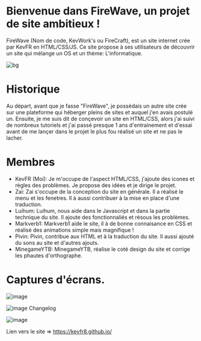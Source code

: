 # Bienvenue dans FireWave, un projet de site ambitieux !

FireWave (Nom de code, KevWork's ou FireCraft), est un site internet crée par KevFR en HTML/CSS/JS. Ce site propose à ses utilisateurs de découvrir un site qui mélange un OS et un thème: L'informatique.

![bg](https://user-images.githubusercontent.com/70813133/130153542-c099df1c-0ca5-4708-9232-edd2ff5868a2.png)


# Historique

Au départ, avant que je fasse "FireWave", je possèdais un autre site crée sur une plateforme qui héberger pleins de sites et auquel j'en avais postulé un. Ensuite, je me suis
dit de conçevoir un site en HTML/CSS, alors j'ai suivi de nombreux tutoriels et j'ai passé presque 1 ans d'entrainement et d'essai avant de me lançer dans le projet le plus fou
réalisé un site et ne pas le lacher.

# Membres

* KevFR (Moi): Je m'occupe de l'aspect HTML/CSS, j'ajoute des icones et règles des problèmes. Je propose des idées et je dirige le projet.
* Zai: Zai s'occupe de la conception du site en générale. Il a réalisé le menu et les fenetres. Il à aussi contribuer à la mise en place d'une traduction.
* Luihum: Luihum, nous aide dans le Javascript et dans la partie technique du site. Il ajoute des fonctionnaliés et résous les problèmes.
* Markverb1: Markverb1 aide le site, il à de bonne connaisance en CSS et réalisé des animations simple mais magnifique !
* Pivin: Pivin, contribue aux HTML et à la traduction du site. Il aussi ajouté du sons au site et d'autres ajouts.
* MinegameYTB: MinegameYTB, réalise le coté design du site et corrige les phautes d'orthographe.

# Captures d'écrans.

![image](https://user-images.githubusercontent.com/70813133/130152002-39c21a84-1cbf-4bf8-9da3-f3fc2c49d1c9.png)

![image](https://user-images.githubusercontent.com/70813133/130151833-90d042d4-287c-461c-a1ea-5eb87b0fdbe9.png)
Changelog

![image](https://user-images.githubusercontent.com/70813133/130151913-83445972-dda0-4671-b602-4bfae9442ed4.png)

Lien vers le site => https://kevfr8.github.io/ 


